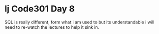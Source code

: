 # lj Code301 Day 8

SQL is really different, form what i am used to but its understandable i will need to re-watch the lectures to help it sink in.  
